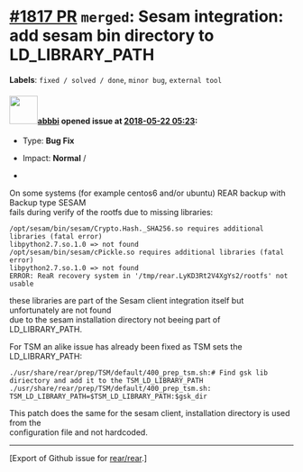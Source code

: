 [\#1817 PR](https://github.com/rear/rear/pull/1817) `merged`: Sesam integration: add sesam bin directory to LD\_LIBRARY\_PATH
=============================================================================================================================

**Labels**: `fixed / solved / done`, `minor bug`, `external tool`

#### <img src="https://avatars.githubusercontent.com/u/3919561?u=473291dd3dbd58fd0af45714935992a3d416aa6e&v=4" width="50">[abbbi](https://github.com/abbbi) opened issue at [2018-05-22 05:23](https://github.com/rear/rear/pull/1817):

-   Type: **Bug Fix**

-   Impact: **Normal** /

-   

On some systems (for example centos6 and/or ubuntu) REAR backup with
Backup type SESAM  
fails during verify of the rootfs due to missing libraries:

    /opt/sesam/bin/sesam/Crypto.Hash._SHA256.so requires additional libraries (fatal error)
    libpython2.7.so.1.0 => not found
    /opt/sesam/bin/sesam/cPickle.so requires additional libraries (fatal error)
    libpython2.7.so.1.0 => not found
    ERROR: ReaR recovery system in '/tmp/rear.LyKD3Rt2V4XgYs2/rootfs' not usable

these libraries are part of the Sesam client integration itself but
unfortunately are not found  
due to the sesam installation directory not beeing part of
LD\_LIBRARY\_PATH.

For TSM an alike issue has already been fixed as TSM sets the
LD\_LIBRARY\_PATH:

    ./usr/share/rear/prep/TSM/default/400_prep_tsm.sh:# Find gsk lib diriectory and add it to the TSM_LD_LIBRARY_PATH
    ./usr/share/rear/prep/TSM/default/400_prep_tsm.sh:      TSM_LD_LIBRARY_PATH=$TSM_LD_LIBRARY_PATH:$gsk_dir

This patch does the same for the sesam client, installation directory is
used from the  
configuration file and not hardcoded.

------------------------------------------------------------------------

\[Export of Github issue for
[rear/rear](https://github.com/rear/rear).\]
